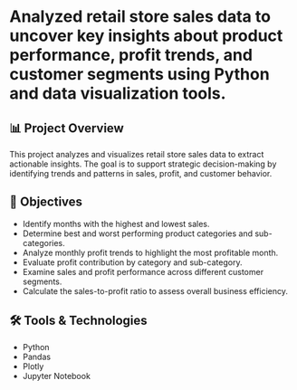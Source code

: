 # Analyzed retail store sales data to uncover key insights about product performance, profit trends, and customer segments using Python and data visualization tools.

## 📊 Project Overview
This project analyzes and visualizes retail store sales data to extract actionable insights. The goal is to support strategic decision-making by identifying trends and patterns in sales, profit, and customer behavior.

## 🧠 Objectives
- Identify months with the highest and lowest sales.
- Determine best and worst performing product categories and sub-categories.
- Analyze monthly profit trends to highlight the most profitable month.
- Evaluate profit contribution by category and sub-category.
- Examine sales and profit performance across different customer segments.
- Calculate the sales-to-profit ratio to assess overall business efficiency.

## 🛠️ Tools & Technologies
- Python
- Pandas
- Plotly
- Jupyter Notebook

